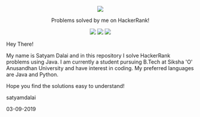 <p align="center">
	<a href="https://www.hackerrank.com/satyamdalai"><img src="http://gradsingames.com/wp-content/uploads/2015/12/title-hackerrank.jpg" ></a>
</p>
<p align="center">
    Problems solved by me on HackerRank!
</p>
<p align="center">
	<img src="https://img.shields.io/badge/Problems%20Solved-16-brightgreen.svg">
	<img src="https://img.shields.io/badge/Language-Java-orange.svg">
	<img src="https://img.shields.io/badge/Last%20Updated-03/09/2019-brightgreen.svg">
</p>


Hey There!

My name is Satyam Dalai and in this repository I solve HackerRank problems using Java. I am currently a student pursuing B.Tech at Siksha 'O' Anusandhan University and have interest in coding. My preferred languages are Java and Python.


Hope you find the solutions easy to understand!


satyamdalai

03-09-2019
